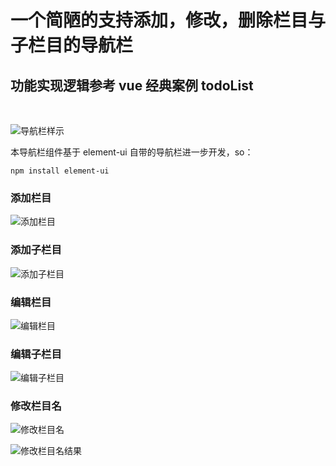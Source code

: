 # 一个简陋的支持添加，修改，删除栏目与子栏目的导航栏

## 功能实现逻辑参考 vue 经典案例 todoList

<br>

![导航栏样示](https://github.com/XuJiazhi/ArjarinNav/blob/main/img_readme/navBarLookLike.PNG)

本导航栏组件基于 element-ui 自带的导航栏进一步开发，so：

```
npm install element-ui
```

### 添加栏目

![添加栏目](https://github.com/XuJiazhi/ArjarinNav/blob/main/img_readme/addPage.PNG)

### 添加子栏目

![添加子栏目](https://github.com/XuJiazhi/ArjarinNav/blob/main/img_readme/addSubpage.PNG)

### 编辑栏目

![编辑栏目](https://github.com/XuJiazhi/ArjarinNav/blob/main/img_readme/editPage.PNG)

### 编辑子栏目

![编辑子栏目](https://github.com/XuJiazhi/ArjarinNav/blob/main/img_readme/editSubpage.PNG)

### 修改栏目名

![修改栏目名](https://github.com/XuJiazhi/ArjarinNav/blob/main/img_readme/alterPageName.PNG)

![修改栏目名结果](https://github.com/XuJiazhi/ArjarinNav/blob/main/img_readme/resultOfAlterPageName.PNG)
